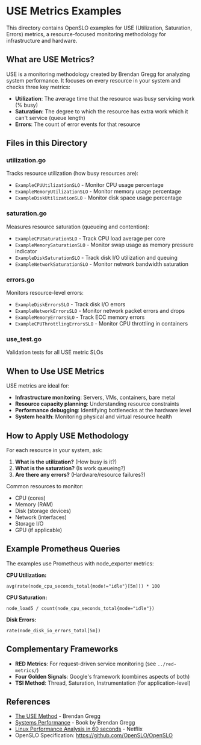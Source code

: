 # USE Metrics Examples

This directory contains OpenSLO examples for USE (Utilization, Saturation, Errors) metrics, a resource-focused monitoring methodology for infrastructure and hardware.

## What are USE Metrics?

USE is a monitoring methodology created by Brendan Gregg for analyzing system performance. It focuses on every resource in your system and checks three key metrics:

- **Utilization**: The average time that the resource was busy servicing work (% busy)
- **Saturation**: The degree to which the resource has extra work which it can't service (queue length)
- **Errors**: The count of error events for that resource

## Files in this Directory

### utilization.go
Tracks resource utilization (how busy resources are):
- `ExampleCPUUtilizationSLO` - Monitor CPU usage percentage
- `ExampleMemoryUtilizationSLO` - Monitor memory usage percentage
- `ExampleDiskUtilizationSLO` - Monitor disk space usage percentage

### saturation.go
Measures resource saturation (queueing and contention):
- `ExampleCPUSaturationSLO` - Track CPU load average per core
- `ExampleMemorySaturationSLO` - Monitor swap usage as memory pressure indicator
- `ExampleDiskSaturationSLO` - Track disk I/O utilization and queuing
- `ExampleNetworkSaturationSLO` - Monitor network bandwidth saturation

### errors.go
Monitors resource-level errors:
- `ExampleDiskErrorsSLO` - Track disk I/O errors
- `ExampleNetworkErrorsSLO` - Monitor network packet errors and drops
- `ExampleMemoryErrorsSLO` - Track ECC memory errors
- `ExampleCPUThrottlingErrorsSLO` - Monitor CPU throttling in containers

### use_test.go
Validation tests for all USE metric SLOs

## When to Use USE Metrics

USE metrics are ideal for:
- **Infrastructure monitoring**: Servers, VMs, containers, bare metal
- **Resource capacity planning**: Understanding resource constraints
- **Performance debugging**: Identifying bottlenecks at the hardware level
- **System health**: Monitoring physical and virtual resource health

## How to Apply USE Methodology

For each resource in your system, ask:

1. **What is the utilization?** (How busy is it?)
2. **What is the saturation?** (Is work queueing?)
3. **Are there any errors?** (Hardware/resource failures?)

Common resources to monitor:
- CPU (cores)
- Memory (RAM)
- Disk (storage devices)
- Network (interfaces)
- Storage I/O
- GPU (if applicable)

## Example Prometheus Queries

The examples use Prometheus with node_exporter metrics:

**CPU Utilization:**
```promql
avg(rate(node_cpu_seconds_total{mode!="idle"}[5m])) * 100
```

**CPU Saturation:**
```promql
node_load5 / count(node_cpu_seconds_total{mode="idle"})
```

**Disk Errors:**
```promql
rate(node_disk_io_errors_total[5m])
```

## Complementary Frameworks

- **RED Metrics**: For request-driven service monitoring (see `../red-metrics/`)
- **Four Golden Signals**: Google's framework (combines aspects of both)
- **TSI Method**: Thread, Saturation, Instrumentation (for application-level)

## References

- [The USE Method](https://www.brendangregg.com/usemethod.html) - Brendan Gregg
- [Systems Performance](https://www.brendangregg.com/systems-performance-2nd-edition-book.html) - Book by Brendan Gregg
- [Linux Performance Analysis in 60 seconds](https://netflixtechblog.com/linux-performance-analysis-in-60-000-milliseconds-accc10403c55) - Netflix
- OpenSLO Specification: https://github.com/OpenSLO/OpenSLO
